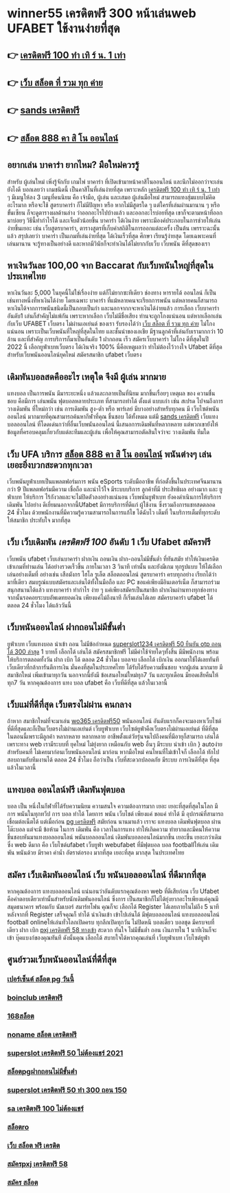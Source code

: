 # winner55 เครดิตฟรี 300 หน้าเล่นweb  UFABET ใช้งานง่ายที่สุด 

## 👉 [เครดิตฟรี 100 ทำ เทิ ร์ น. 1 เท่า](https://mabet.net/register/)
## 👉 [เว็บ สล็อต ที่ รวม ทุก ค่าย](https://member.mabet.net/?action=login)
## 👉 [sands เครดิตฟรี](https://mabet.net/credit-free-50/)
## 👉 [สล็อต 888 คา สิ โน ออนไลน์](https://mabet.net/20-free-100/)

## อยากเล่น บาคาร่า ยากไหม? มือใหม่ควรรู้

สำหรับ ผู้เล่นใหม่   เพิ่งรู้จักกับ เกมไพ่ บาคาร่า ที่เปิดเข้ามาหน้าคาสิโนออนไลน์ และนึกไม่ออกว่าจะเล่นยังไงดี บอกเลยว่า เกมชนิดนี้ เป็นคาสิโนที่เล่นง่ายที่สุด เพราะหลัก [เครดิตฟรี 100 ทำ เทิ ร์ น. 1 เท่า](https://member.mabet.net/?action=login) ๆ มีเมนูให้ลง 3 เมนูที่คนนิยม คือ เจ้ามือ, ผู้เล่น และเสมอ ผู้เล่นมือใหม่  สามารถแทงสุ่มแบบไม่คิดอะไรมาก  หรือจะใช้ สูตรบาคาร่า  ก็ไม่มีปัญหา หรือ หากไม่มีสูตรใด ๆ แต่ใครที่เล่นผ่านมานาน ๆ หรือขั้นเซียน ก็จะดูตารางผลด้านล่าง ว่าออกอะไรไปบ้างแล้ว และออกอะไรบ่อยที่สุด เขาก็จะตามหน้าที่ออกมาบ่อยๆ วิธีนี้ทำกำไรได้ และเจ็บตัวน้อยขึ้น บาคาร่า ได้เงินง่าย  เพราะมีองค์ประกอบในการช่วยให้เล่นง่ายขึ้นเยอะ เช่น เว็บสูตรบาคาร่า, ตารางสูตรที่เก็บค่าสถิติในการออกแต่ละครั้ง เป็นต้น เพรราะฉะนั้นแล้ว สรุปเลยว่า บาคาร่า เป็นเกมที่เล่นง่ายที่สุด ได้เงินเร็วที่สุด ศึกษา เรียนรู้ง่ายสุด โดยเฉพาะคนที่เล่นมานาน จะรู้ทางเป็นอย่างดี และหากมีวินัยก็จะทำเงินได้ไม่ยากกับเว็บ เว็บพนัน  ดีที่สุดของเรา



## หาเงินวันละ 100,00  จาก Baccarat  กับเว็บพนันใหญ่ที่สุดในประเทศไทย

หาเงินวันละ 5,000  ในยุคนี้ไม่ใช่เรื่องง่าย แต่ก็ไม่ยากซะทีเดียว ช่องทาง หารายได้  ออนไลน์ ก็เป็นเช่นทางหนึ่งที่หาเงินได้ง่าย โดยเฉพาะ บาคาร่า ที่แม้หลายคนจะเรียกการพนัน แต่หลายคนก็สามารถหาเงินได้จากการพนันชนิดนี้เป็นกอบเป็นกำ และนอกจากกจะหาเงินได้ง่ายแล้ว การเลือก  เว็บบาคาร่า อันดับ1 เล่นก็สำคัญไม่แพ้กัน เพราะหากเลือก  เว็บไม่มีชื่อเสียง  ท่านจะถูกโกงแน่นอน แต่หากเลือกเล่นกับเว็บ UFABET เว็บตรง ไม่ผ่านเอเย่นต์ ของเรา รับรองได้ว่า [เว็บ สล็อต ที่ รวม ทุก ค่าย](https://mabet.net/credit-free-50/) ไม่โกงแน่นอน เพราะเป็นเว็บพนันที่ใหญ่ที่สุดในไทย และชั้นนำของเอเชีย มีฐานลูกค้าที่เล่นกับเรามากกว่า 10 ล้าน และที่สำคัญ การบริการก็มาเป็นอันดับ 1 ฝากถอน เร็ว สมัครเว็บบาคาร่า ไม่โกง ดีที่สุดในปี 2022 นี้ เลือกยูฟ่าเบทเว็บตรง ได้เงินจริง 100% นี่คือเหตูผลว่า ทำไม่ต้องไว้วางใจ Ufabet  ดีที่สุดสำหรับเว็บพนันออนไลน์ยุคใหม่ สมัครสมาชิก ufabet เว็บตรง  


##  เดิมพันบอลสดคืออะไร  เหตุใด จึงมี ผู้เล่น มากมาย 

แทงบอล เป็นการพนัน มีมาระยะหนึ่ง แล้วและกลายเป็นที่นิยม มากขึ้นเรื่อยๆ เหตุผล ของ ความชื่นชอบ คือมีการ เล่นพนัน ฟุตบอลหลายประเภท ที่สามารถทำได้ ตั้งแต่ แบบเก่า เช่น สเปรด ไปจนถึงการวางเดิมพัน ที่ใหม่กว่า เช่น การเดิมพัน สูง-ต่ำ หรือ พาร์เลย์  มีบางอย่างสำหรับทุกคน มี เว็บไซต์พนันออนไลน์ มากมายที่คุณสามารถค้นหากีฬาที่คุณ ชื่นชอบ ได้ทั้งหมด แต่มี [sands เครดิตฟรี](https://mabet.net/20-free-100/) เว็บแทงบอลออนไลน์ ที่โดดเด่นกว่าที่อื่นเว็บพนันออนไลน์ นี้เสนอการเดิมพันที่หลากหลาย แต่พวกเขายังให้ข้อมูลที่ครอบคลุมเกี่ยวกับแต่ละทีมและผู้เล่น เพื่อให้คุณสามารถตัดสินใจว่าจะ วางเดิมพัน ทีมใด

## เว็บ UFA บริการ [สล็อต 888 คา สิ โน ออนไลน์](https://mabet.net/credit-free-50/) พนันต่างๆ  เล่นเยอะยิ่งบวกสะดวกทุกเวลา

 เว็บพนันยูฟ่าเบทเป็นแพลตฟอร์มการ พนัน eSports ระดับมืออาชีพ ที่ก่อตั้งขึ้นในประเทศจีนมานานกว่า 9 ปีแพลตฟอร์มมีความ เชื่อถือ และน่าไว้ใจ  มีระบบบริการ ลูกค้าที่มี ประสิทธิผล  อย่างมาก และ ยูฟ่าเบท ให้บริการ ไร้กังวลและจะไม่ปิดตัวลงอย่างแน่นอน เว็บพนันยูฟ่าเบท ยังคงดำเนินการให้บริการ เดิมพัน ไปอย่าง ดีเยี่ยมนอกจากนี้Ufabet  มีการบริการที่ดีแก่ ผู้ใช้งาน ซึ่งรวมถึงการแชทสดตลอด 24 ชั่วโมง ด้วยพนักงานที่มีความรู้ความสามารถในการแก้ไข ได้ฉับไว  เต็มที่ ในบริการเต็มที่ทุกระดับให้สมาชิก ประทับใจ มากที่สุด 

## เว็บ เว็บเดิมพัน ***เครดิตฟรี 100***  อันดับ 1  เว็บ Ufabet  สมัครฟรี

เว็บพนัน ufabet  เว็บเล่นบาคาร่า ฝากเงิน ถอนเงิน ฝาก-ถอนไม่มีขั้นต่ำ ที่ทันสมัย ทำให้เงินเครดิต เข้าเกมที่ท่านเล่น ได้อย่างรวดเร็วขึ้น ภายในเวลา  3 วินาที  เท่านั้น และยังมีเกม ทุกรูปแบบ  ให้ได้เลือกเล่นอย่างเต็มที่   อย่างเช่น เสือมังกร ไฮโล รูเล็ต สล็อตออนไลน์ สูตรบาคาร่า ครบทุกอย่าง เรียกได้ว่า มาที่เดียว  สมบรูณ์แบบสมัครและเล่นได้ทั้งในมือถือ และ PC ขอแค่เพียงมีอินเตอร์เน็ต ก็สามารถร่วมสนุกสนานได้แล้ว แทงบาคาร่า  ทำกำไร ง่าย ๆ แค่เพียงสมัครเป็นสมาชิก ฝากเงินผ่านทางทุกช่องทาง จากนั้นรอคอยระบบอัพเดทยอดเงิน เพียงแค่ไม่ถึงนาที ก็เริ่มเล่นได้เลย สมัครบาคาร่า ufabet ได้ตลอด 24 ชั่วโมง ได้แล้ววันนี้ 


## เว็บพนันออนไลน์   ฝากถอนไม่มีขั้นต่ำ 

ยูฟ่าเบท เว็บแทงบอล  นำเข้า  ถอน  ไม่มีข้อกำหนด   [superslot1234 เครดิตฟรี 50 ยืนยัน otp ถอนได้ 300 ล่าสุด](https://mabet.net/) 1 บาทก็ เลือกได้ เล่นได้ สมัครสมาชิกฟรี ไม่มีค่าใช้จ่ายใดๆทั้งสิ้น มีมีพนักงาน พร้อมให้บริการตลอดทั้งวัน ฝาก   เบิก ได้ ตลอด 24 ชั่วโมง  บอลจบ เลือกได้  เบิกเงิน ออกมาใช้ได้เลยทันที  เว็บเดียวที่กล้าการันตีการเงิน มั่นคงที่สุดในประเทศไทย ได้รับได้รับความชื่นชอบ จากผู้เล่น มากมาย  มี สมาชิกใหม่ เพิ่มเข้ามาทุกวัน นอกจากนี้ยังมี ข้อเสนอใหม่ใหม่ทุก7 วัน  และทุกเดือน มียอดเสียคืนให้ทุก7 วัน   หากคุณต้องการ แทง บอล  ufabet คือ เว็บที่ดีที่สุด แล้วในเวลานี้ 

##  เว็บแม่ที่ดีที่สุด  เว็บตรงไม่ผ่าน คนกลาง 

ถ้าหาก สมาชิกใหม่ที่จะมาเล่น [wo365 เครดิตฟรี50](https://mabet.net/20-free-100/) พนันออนไลน์  อันดับแรกก็คงจะมองหาเว็บไซต์ ที่ดีที่สุดและก็เป็นเว็บตรงไม่ผ่านเอเย่นต์    เว็บยูฟ่าเบท เว็บไซต์ยูฟ่าคือเว็บตรงไม่ผ่านเอเย่นต์  ที่ดีที่สุดในตอนนี้เพราะมีลูกค้า  หลากหลาย หลากหลาย อาชีพตั้งแต่วัยรุ่นจนไปถึงคนที่มีอายุก็สามารถ เล่นได้ เพราะทาง web เรามีระบบที่ ยุคใหม่  ไม่ยุ่งยาก เหมือนกับ web อื่นๆ มีระบบ นำเข้า   เบิก } autoง่ายสำหรับคนที่ ไม่เคยมาก่อนเว็บพนันออนไลน์ มาก่อน หากมือใหม่ คนไหนที่ไม่เข้าใจก็ เลือกได้ ทักไปสอบถามกับทีมงานได้ ตลอด 24 ชั่วโมง  ถือว่าเป็น เว็บที่สะดวกปลอดภัย มีระบบ การเงินดีที่สุด ที่สุดแล้วในเวลานี้ 


## แทงบอล ออนไลน์ฟรี เดิมพันฟุตบอล

 บอล เป็น หนึ่งในกีฬาที่ได้รับความนิยม ความสนใจ ความต้องการมาก เยอะ เยอะที่สุดที่สุดในโลก มีการ พนันในทุกทวีป การ บอล  ทำได้  โดยการ  พนัน  เว็บไชต์  เพียงแค่ ขอแค่ ทำได้ มี อุปกรณ์ที่สามารถเชื่อมต่อเน็ตได้ แต่เมื่อก่อน [pg เครดิตฟรี](https://mabet.net/) สมัยก่อน นานมาแล้ว เราจะ แทงบอล เดิมพันฟุตบอล  ผ่านโต๊ะบอล แต่จะมี ข้อห้าม ในการ เดิมพัน  คือ เวลาในการแทง  ทำให้เกิดความ ทำยากและมีคนให้ความ ชื่นชอบหันมาแทงบอลออนไลน์ พนันบอลออนไลน์ เดิมพันบอลออนไลน์มากขึ้น เยอะขึ้น เยอะกว่าเดิม ซึ่ง web   ดีมาก คือ เว็บไซต์ufabet เว็บยูฟ่า webufabet ที่มีฟุตบอล บอล footballให้เล่น เดิมพัน พนันด้วย มีราคา ค่าน้ำ อัตราต่อรอง มากที่สุด เยอะที่สุด มากสุด ในประเทศไทย

## สมัคร เว็บเดิมพันออนไลน์ เว็บ พนันบอลออนไลน์ ที่ดีมากที่สุด 

หากคุณต้องการ   แทงบอลออนไลน์ แน่นอนว่าอันดับแรกคุณต้องหา web ที่ดีเสียก่อน เว็บ Ufabet คือคำตอบเดียวเท่านั้นสำหรับนักเดิมพันออนไลน์  ซึ่งการ เป็นสมาชิกก็ไม่ได้ยุ่งยากอะไรเพียงแค่คุณมี สมุดธนาคาร พร้อมกับ นัมเบอร์ สมาร์ทโฟน คุณก็จะ เลือกได้  Register ได้เลยภายในไม่ถึง 5 นาที หลังจากที่ Register เสร็จคุณก็ ทำได้  นำเงินเข้า เข้าไปเล่นได้ มีฟุตบอลออนไลน์ แทงบอลออนไลน์ football onlineให้เล่นทั่วโลกเปิดครบ ทุกลีกเปิดทุกวัน ไม่ปิดหนี   บอลเดี่ยว บอลชุด มีครบจบที่เดียว  ฝาก   เบิก [pxj เครดิตฟรี 58 ทางเข้า](https://bio.link/tisawago) สะดวก ทันใจ ไม่มีขั้นต่ำ ถอน เงินภายใน 1 นาทีเงินก็จะเข้า บุ๊คแบงก์ของคุณทันที  ดังนั้นคุณ เลือกได้ สบายใจได้หากคุณเล่นที่ เว็บยูฟ่าเบท เว็บไซต์ยูฟ่า

## ศูนย์รวมเว็บพนันออนไลน์ที่ดีที่สุด

### [เปอร์เซ็นต์ สล็อต pg วันนี้](https://atom.io/themes/สมัคร%20Slot%20PG%20เครดิตฟรี%2050%20ทำ%20300%20ถอนได้%20150%20008%20สล็อต%2020%20รับ%20100%20เว็บตรง100%)
### [boinclub เครดิตฟรี](https://atom.io/themes/สมัคร%20Slot%20PG%20y9สล็อต%20008%20สล็อต%2020%20รับ%20100%20เว็บตรง100%)
### [168สล็อต](https://atom.io/themes/สมัคร%20Slot%20PG%20สล็อตpgเว็บตรงไม่ผ่านเอเย่นต์ไม่มีขั้นต่ํา%20008%20สล็อต%2020%20รับ%20100%20เว็บตรง100%)
### [noname สล็อต เครดิตฟรี](https://atom.io/themes/สมัคร%20Slot%20PG%20สล็อต%20texas%20008%20สล็อต%2020%20รับ%20100%20เว็บตรง100%)
### [superslot เครดิตฟรี 50 ไม่ต้องแชร์ 2021](https://atom.io/themes/สมัคร%20Slot%20PG%20123plus%20สล็อต%20008%20สล็อต%2020%20รับ%20100%20เว็บตรง100%)
### [สล็อตpgฝากถอนไม่มีขั้นต่ํา](https://atom.io/themes/สมัคร%20Slot%20PG%20บา%20ค่า%20ร่า%201688%20เครดิตฟรี%20008%20สล็อต%2020%20รับ%20100%20เว็บตรง100%)
### [superslot เครดิตฟรี 50 ทำ 300 ถอน 150](https://atom.io/themes/สมัคร%20Slot%20PG%20สล็อต%20xo%20008%20สล็อต%2020%20รับ%20100%20เว็บตรง100%)
### [sa เครดิตฟรี 100 ไม่ต้องแชร์](https://atom.io/themes/สมัคร%20Slot%20PG%20superslot%20เครดิตฟรี%202021%20008%20สล็อต%2020%20รับ%20100%20เว็บตรง100%)
### [สล็อตro](https://atom.io/themes/สมัคร%20Slot%20PG%20ช่วง%20เวลา%20เล่น%20สล็อต%20pg%20008%20สล็อต%2020%20รับ%20100%20เว็บตรง100%)
### [เว็บ สล็อต ฟรี เครดิต](https://atom.io/themes/สมัคร%20Slot%20PG%20ดาวน์โหลด%20สล็อต%20xo%20008%20สล็อต%2020%20รับ%20100%20เว็บตรง100%)
### [สมัครpxj เครดิตฟรี 58](https://atom.io/themes/สมัคร%20Slot%20PG%20lucabet%20เครดิตฟรี%20ล่าสุด%20008%20สล็อต%2020%20รับ%20100%20เว็บตรง100%)
### [สมัคร สล็อต](https://atom.io/themes/สมัคร%20Slot%20PG%20pg%20สล็อต%20ทดลองเล่น%20008%20สล็อต%2020%20รับ%20100%20เว็บตรง100%)